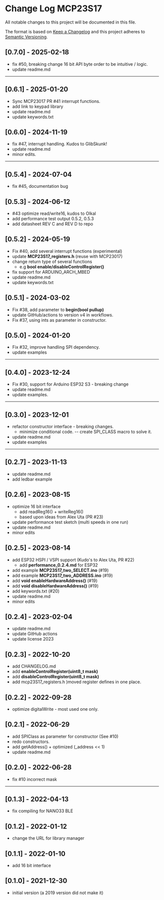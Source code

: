 # Change Log MCP23S17

All notable changes to this project will be documented in this file.

The format is based on [Keep a Changelog](http://keepachangelog.com/)
and this project adheres to [Semantic Versioning](http://semver.org/).


## [0.7.0] - 2025-02-18
- fix #50, breaking change 16 bit API byte order to be intuitive / logic.
- update readme.md

----

## [0.6.1] - 2025-01-20
- Sync MCP23017 PR #41 interrupt functions.
- add link to keypad library
- update readme.md
- update keywords.txt


## [0.6.0] - 2024-11-19
- fix #47, interrupt handling. Kudos to GlibSkunk!
- update readme.md
- minor edits.

----

## [0.5.4] - 2024-07-04
- fix #45, documentation bug

## [0.5.3] - 2024-06-12
- #43 optimize read/write16, kudos to Olkal
- add performance test output 0.5.2, 0.5.3
- add datasheet REV C and REV D to repo

## [0.5.2] - 2024-05-19
- Fix #40, add several interrupt functions (experimental)
- update **MCP23S17_registers.h** (reuse with MCP23017)
- change return type of several functions
  - e.g **bool enable/disableControlRegister()**
- fix support for ARDUINO_ARCH_MBED
- update readme.md
- update keywords.txt

## [0.5.1] - 2024-03-02
- Fix #38, add parameter to **begin(bool pullup)**
- update GitHub/actions to version v4 in workflows.
- Fix #37, using ints as parameter in constructor.

## [0.5.0] - 2024-01-20
- Fix #32, improve handling SPI dependency.
- update examples

----

## [0.4.0] - 2023-12-24
- Fix #30, support for Arduino ESP32 S3 - breaking change
- update readme.md
- update examples.

----

## [0.3.0] - 2023-12-01
- refactor constructor interface - breaking changes.
  - minimize conditional code. -- create SPI_CLASS macro to solve it.
- update readme.md
- update examples

----

## [0.2.7] - 2023-11-13
- update readme.md
- add ledbar example

## [0.2.6] - 2023-08-15
- optimize 16 bit interface
  - add readReg16() + writeReg16()
  - based upon ideas from Alex Uta (PR #23)
- update performance test sketch (multi speeds in one run)
- update readme.md
- minor edits

## [0.2.5] - 2023-08-14
- add ESP32 HSPI / VSPI support (Kudo's to Alex Uta, PR #22)
  - add **performance_0.2.4.md** for ESP32
- add example **MCP23S17_two_SELECT.ino** (#19)
- add example **MCP23S17_two_ADDRESS.ino** (#19)
- add **void enableHardwareAddress()** (#19)
- add **void disableHardwareAddress()** (#19)
- add keywords.txt (#20)
- update readme.md
- minor edits

## [0.2.4] - 2023-02-04
- update readme.md
- update GitHub actions
- update license 2023

## [0.2.3] - 2022-10-20
- add CHANGELOG.md
- add **enableControlRegister(uint8_t mask)**
- add **disableControlRegister(uint8_t mask)**
- add mcp23S17_registers.h  )moved register defines in one place.

## [0.2.2] - 2022-09-28
- optimize digitalWrite - most used one only.

## [0.2.1] - 2022-06-29
- add SPIClass as parameter for constructor (See #10)
- redo constructors.
- add getAddress() + optimized (_address << 1)
- update readme.md

## [0.2.0] - 2022-06-28
- fix #10 incorrect mask

----

## [0.1.3] - 2022-04-13
- fix compiling for NANO33 BLE

## [0.1.2] - 2022-01-12
- change the URL for library manager

## [0.1.1] - 2022-01-10
- add 16 bit interface

## [0.1.0] - 2021-12-30
- initial version (a 2019 version did not make it)



